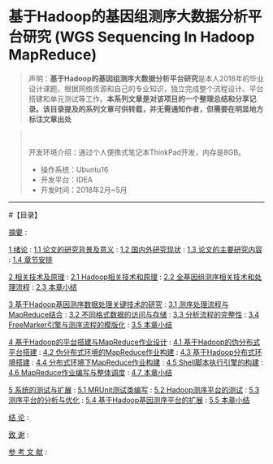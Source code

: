# 基于Hadoop的基因组测序大数据分析平台研究 (WGS Sequencing In Hadoop MapReduce)
>声明：**基于Hadoop的基因组测序大数据分析平台研究**是本人2018年的毕业设计课题，根据网络资源和自己的专业知识，独立完成整个流程设计、平台搭建和单元测试等工作。**本系列文章是对该项目的一个整理总结和分享记录。该目录提及的系列文章可供转载，并无需通知作者，但需要在明显地方标注文章出处**

><br>
> 
> 开发环境介绍：通过个人便携式笔记本ThinkPad开发，内存是8GB。
> 
> + 操作系统：Ubuntu16
> + 开发平台：IDEA
> + 开发时间：2018年2月~5月

---

#【目录】

<a href="https://blog.csdn.net/Coder__CS/article/details/81259481">  摘要</a>
:  <a></a>

<a href="https://blog.csdn.net/Coder__CS/article/details/80877018">1 绪论</a>
:  <a href="https://blog.csdn.net/Coder__CS/article/details/80877018#11-论文的研究背景及意义">1.1 论文的研究背景及意义</a>
:  <a href="https://blog.csdn.net/Coder__CS/article/details/80877018#12-国内外研究现状">1.2 国内外研究现状</a>
:  <a href="https://blog.csdn.net/Coder__CS/article/details/80877018#13-论文的主要研究内容">1.3 论文的主要研究内容</a>
:  <a href="https://blog.csdn.net/Coder__CS/article/details/80877018#14-章节安排">1.4 章节安排</a>

<a href="https://blog.csdn.net/Coder__CS/article/details/81256333#2-相关技术及原理">2 相关技术及原理</a>
:  <a href="https://blog.csdn.net/Coder__CS/article/details/81256333#21-hadoop相关技术和原理">2.1 Hadoop相关技术和原理</a>
:  <a href="https://blog.csdn.net/Coder__CS/article/details/81256333#22-全基因组测序相关技术和处理流程">2.2 全基因组测序相关技术和处理流程</a>
:  <a href="https://blog.csdn.net/Coder__CS/article/details/81256333#23-本章小结">2.3 本章小结</a>

<a href="https://blog.csdn.net/Coder__CS/article/details/81258544#3-基于hadoop基因测序数据处理关键技术的研究">3 基于Hadoop基因测序数据处理关键技术的研究</a>
:  <a href="https://blog.csdn.net/Coder__CS/article/details/81258544#31-测序处理流程与mapreduce结合">3.1 测序处理流程与MapReduce结合</a>
:  <a href="https://blog.csdn.net/Coder__CS/article/details/81258544#32-不同格式数据的访问与存储">3.2 不同格式数据的访问与存储</a>
:  <a href="https://blog.csdn.net/Coder__CS/article/details/81258544#33-分析流程的完整性">3.3 分析流程的完整性</a>
:  <a href="https://blog.csdn.net/Coder__CS/article/details/81258544#34-freemarker引擎与测序流程的模版化">3.4 FreeMarker引擎与测序流程的模版化</a>
:  <a href="https://blog.csdn.net/Coder__CS/article/details/81258544#35-本章小结">3.5 本章小结</a>

<a href="https://blog.csdn.net/Coder__CS/article/details/81258967#4-基于hadoop的平台搭建与mapreduce作业设计">4 基于Hadoop的平台搭建与MapReduce作业设计</a>
:  <a href="https://blog.csdn.net/Coder__CS/article/details/81258967#41-基于hadoop的伪分布式平台搭建">4.1 基于Hadoop的伪分布式平台搭建</a>
:  <a href="https://blog.csdn.net/Coder__CS/article/details/81258967#42-伪分布式环境的mapreduce作业构建">4.2 伪分布式环境的MapReduce作业构建</a>
:  <a href="https://blog.csdn.net/Coder__CS/article/details/81258967#43-基于hadoop分布式环境搭建">4.3 基于Hadoop分布式环境搭建</a>
:  <a href="https://blog.csdn.net/Coder__CS/article/details/81258967#44-分布式环境下mapreduce作业构建">4.4 分布式环境下MapReduce作业构建</a>
:  <a href="https://blog.csdn.net/Coder__CS/article/details/81258967#45-shell脚本执行引擎的构建">4.5 Shell脚本执行引擎的构建</a>
:  <a href="https://blog.csdn.net/Coder__CS/article/details/81258967#46-mapreduce作业编写与整体调度">4.6 MapReduce作业编写与整体调度</a>
:  <a href="https://blog.csdn.net/Coder__CS/article/details/81258967#47-本章小结">4.7 本章小结</a>

<a href="https://blog.csdn.net/Coder__CS/article/details/81259348#5-系统的测试与扩展">5 系统的测试与扩展</a>
:  <a href="https://blog.csdn.net/Coder__CS/article/details/81259348#51-mrunit测试类编写">5.1 MRUnit测试类编写</a>
:  <a href="https://blog.csdn.net/Coder__CS/article/details/81259348#52-hadoop测序平台的测试">5.2 Hadoop测序平台的测试</a>
:  <a href="https://blog.csdn.net/Coder__CS/article/details/81259348#53-测序平台的分析与优化">5.3 测序平台的分析与优化</a>
:  <a href="https://blog.csdn.net/Coder__CS/article/details/81259348#54-基于hadoop基因测序平台的扩展">5.4 基于Hadoop基因测序平台的扩展</a>
:  <a href="https://blog.csdn.net/Coder__CS/article/details/81259348#55-本章小结">5.5 本章小结</a>

<a href="https://blog.csdn.net/Coder__CS/article/details/81259398">结  论</a>
:  
  
<a href="https://blog.csdn.net/Coder__CS/article/details/81259425">致  谢</a>
:  

<a href="https://blog.csdn.net/Coder__CS/article/details/81259445">参 考 文 献</a>
:  
